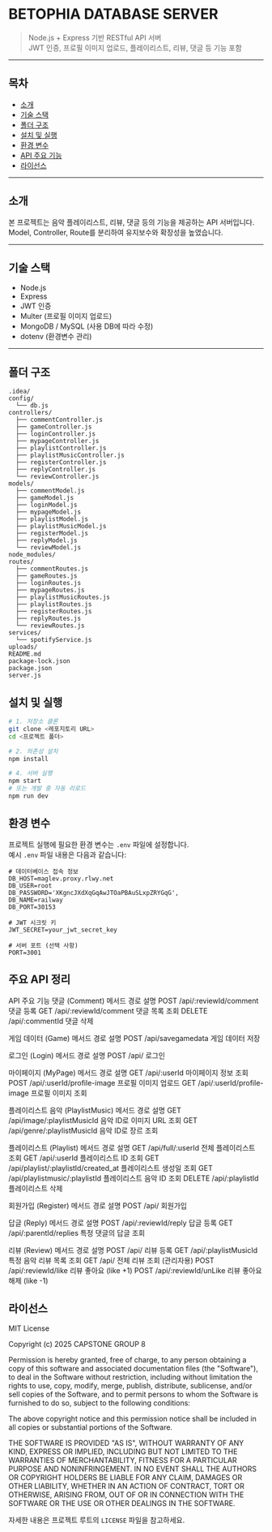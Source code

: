 # BETOPHIA DATABASE SERVER

> Node.js + Express 기반 RESTful API 서버  
> JWT 인증, 프로필 이미지 업로드, 플레이리스트, 리뷰, 댓글 등 기능 포함

---

## 목차

- [소개](#소개)
- [기술 스택](#기술-스택)
- [폴더 구조](#폴더-구조)
- [설치 및 실행](#설치-및-실행)
- [환경 변수](#환경-변수)
- [API 주요 기능](#api-주요-기능)
- [라이선스](#라이선스)

---

## 소개

본 프로젝트는 음악 플레이리스트, 리뷰, 댓글 등의 기능을 제공하는 API 서버입니다.  
Model, Controller, Route를 분리하여 유지보수와 확장성을 높였습니다.

---

## 기술 스택

- Node.js  
- Express  
- JWT 인증  
- Multer (프로필 이미지 업로드)  
- MongoDB / MySQL (사용 DB에 따라 수정)  
- dotenv (환경변수 관리)

---

## 폴더 구조

```plaintext
.idea/
config/
  └── db.js
controllers/
  ├── commentController.js
  ├── gameController.js
  ├── loginController.js
  ├── mypageController.js
  ├── playlistController.js
  ├── playlistMusicController.js
  ├── registerController.js
  ├── replyController.js
  └── reviewController.js
models/
  ├── commentModel.js
  ├── gameModel.js
  ├── loginModel.js
  ├── mypageModel.js
  ├── playlistModel.js
  ├── playlistMusicModel.js
  ├── registerModel.js
  ├── replyModel.js
  └── reviewModel.js
node_modules/
routes/
  ├── commentRoutes.js
  ├── gameRoutes.js
  ├── loginRoutes.js
  ├── mypageRoutes.js
  ├── playlistMusicRoutes.js
  ├── playlistRoutes.js
  ├── registerRoutes.js
  ├── replyRoutes.js
  └── reviewRoutes.js
services/
  └── spotifyService.js
uploads/
README.md
package-lock.json
package.json
server.js
```

## 설치 및 실행

```bash
# 1. 저장소 클론
git clone <레포지토리 URL>
cd <프로젝트 폴더>

# 2. 의존성 설치
npm install

# 4. 서버 실행
npm start
# 또는 개발 중 자동 리로드
npm run dev
```

## 환경 변수

프로젝트 실행에 필요한 환경 변수는 `.env` 파일에 설정합니다.  
예시 `.env` 파일 내용은 다음과 같습니다:

```env
# 데이터베이스 접속 정보
DB_HOST=maglev.proxy.rlwy.net
DB_USER=root
DB_PASSWORD='XKgncJXdXqGqAwJTOaPBAuSLxpZRYGqG',
DB_NAME=railway
DB_PORT=30153

# JWT 시크릿 키
JWT_SECRET=your_jwt_secret_key

# 서버 포트 (선택 사항)
PORT=3001
```

## 주요 API 정리
API 주요 기능
댓글 (Comment)
메서드	경로	설명
POST	/api/:reviewId/comment	댓글 등록
GET	/api/:reviewId/comment	댓글 목록 조회
DELETE	/api/:commentId	댓글 삭제

게임 데이터 (Game)
메서드	경로	설명
POST	/api/savegamedata	게임 데이터 저장

로그인 (Login)
메서드	경로	설명
POST	/api/	로그인

마이페이지 (MyPage)
메서드	경로	설명
GET	/api/:userId	마이페이지 정보 조회
POST	/api/:userId/profile-image	프로필 이미지 업로드
GET	/api/:userId/profile-image	프로필 이미지 조회

플레이리스트 음악 (PlaylistMusic)
메서드	경로	설명
GET	/api/image/:playlistMusicId	음악 ID로 이미지 URL 조회
GET	/api/genre/:playlistMusicId	음악 ID로 장르 조회

플레이리스트 (Playlist)
메서드	경로	설명
GET	/api/full/:userId	전체 플레이리스트 조회
GET	/api/:userId	플레이리스트 ID 조회
GET	/api/playlist/:playlistId/created_at	플레이리스트 생성일 조회
GET	/api/playlistmusic/:playlistId	플레이리스트 음악 ID 조회
DELETE	/api/:playlistId	플레이리스트 삭제

회원가입 (Register)
메서드	경로	설명
POST	/api/	회원가입

답글 (Reply)
메서드	경로	설명
POST	/api/:reviewId/reply	답글 등록
GET	/api/:parentId/replies	특정 댓글의 답글 조회

리뷰 (Review)
메서드	경로	설명
POST	/api/	리뷰 등록
GET	/api/:playlistMusicId	특정 음악 리뷰 목록 조회
GET	/api/	전체 리뷰 조회 (관리자용)
POST	/api/:reviewId/like	리뷰 좋아요 (like +1)
POST	/api/:reviewId/unLike	리뷰 좋아요 해제 (like -1)

## 라이선스

MIT License

Copyright (c) 2025 CAPSTONE GROUP 8

Permission is hereby granted, free of charge, to any person obtaining a copy
of this software and associated documentation files (the "Software"), to deal
in the Software without restriction, including without limitation the rights
to use, copy, modify, merge, publish, distribute, sublicense, and/or sell
copies of the Software, and to permit persons to whom the Software is
furnished to do so, subject to the following conditions:

The above copyright notice and this permission notice shall be included in all
copies or substantial portions of the Software.

THE SOFTWARE IS PROVIDED "AS IS", WITHOUT WARRANTY OF ANY KIND, EXPRESS OR
IMPLIED, INCLUDING BUT NOT LIMITED TO THE WARRANTIES OF MERCHANTABILITY,
FITNESS FOR A PARTICULAR PURPOSE AND NONINFRINGEMENT. IN NO EVENT SHALL THE
AUTHORS OR COPYRIGHT HOLDERS BE LIABLE FOR ANY CLAIM, DAMAGES OR OTHER
LIABILITY, WHETHER IN AN ACTION OF CONTRACT, TORT OR OTHERWISE, ARISING FROM,
OUT OF OR IN CONNECTION WITH THE SOFTWARE OR THE USE OR OTHER DEALINGS IN THE
SOFTWARE.

자세한 내용은 프로젝트 루트의 `LICENSE` 파일을 참고하세요.

